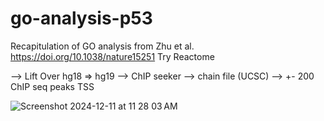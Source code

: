 # go-analysis-p53
Recapitulation of GO analysis from Zhu et al. https://doi.org/10.1038/nature15251
Try Reactome

--> Lift Over hg18 => hg19
	--> ChIP seeker
	--> chain file (UCSC)
--> +- 200 ChIP seq peaks TSS



![Screenshot 2024-12-11 at 11 28 03 AM](https://github.com/user-attachments/assets/23b68978-d75a-4613-8ff6-ec43e659e417)
